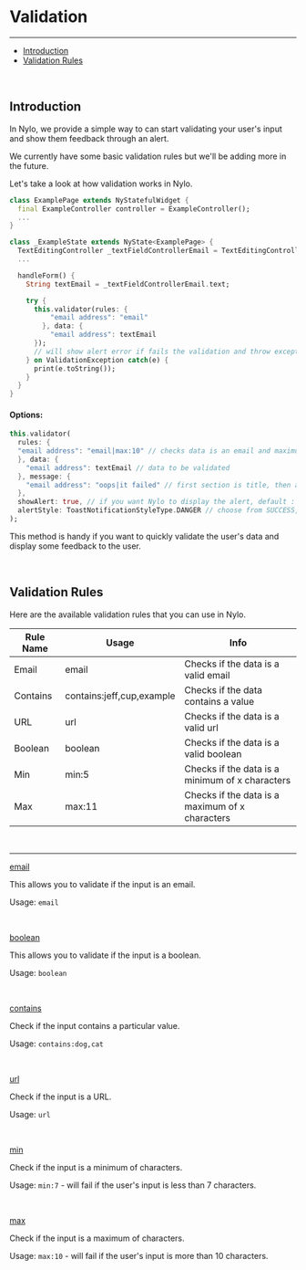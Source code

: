 # Validation

---

<a name="section-1"></a>
- [Introduction](#introduction "Introduction to validation")
- [Validation Rules](#validation-rules "Validation Rules")


<a name="introduction"></a>
<br>

## Introduction

In Nylo, we provide a simple way to can start validating your user's input and show them feedback through an alert.

We currently have some basic validation rules but we'll be adding more in the future.

Let's take a look at how validation works in Nylo.

``` dart 
class ExamplePage extends NyStatefulWidget {
  final ExampleController controller = ExampleController();
  ...
}

class _ExampleState extends NyState<ExamplePage> {
  TextEditingController _textFieldControllerEmail = TextEditingController();
  ...

  handleForm() {
    String textEmail = _textFieldControllerEmail.text;

    try {
      this.validator(rules: {
          "email address": "email"
        }, data: {
          "email address": textEmail
      });
      // will show alert error if fails the validation and throw exception
    } on ValidationException catch(e) {
      print(e.toString());
    }
  }
}
```

#### Options:
``` dart 
this.validator(
  rules: {
  "email address": "email|max:10" // checks data is an email and maximum of 10 characters
  }, data: {
    "email address": textEmail // data to be validated
  }, message: {
    "email address": "oops|it failed" // first section is title, then add a " | " and then provide the the description
  },
  showAlert: true, // if you want Nylo to display the alert, default : true
  alertStyle: ToastNotificationStyleType.DANGER // choose from SUCCESS, INFO, WARNING and DANGER
);
```

This method is handy if you want to quickly validate the user's data and display some feedback to the user.

<a name="validation-rules"></a>
<br>

## Validation Rules

Here are the available validation rules that you can use in Nylo.

| Rule Name   | Usage | Info |
|---|---|---|
| Email | email  | Checks if the data is a valid email |
| Contains   | contains:jeff,cup,example  | Checks if the data contains a value |
| URL  | url  | Checks if the data is a valid url |
| Boolean  | boolean  | Checks if the data is a valid boolean |
| Min  | min:5  | Checks if the data is a minimum of x characters |
| Max  | max:11  | Checks if the data is a maximum of x characters |

<br>

---

<a href="#validation-rule-email">email</a> 
<br>

This allows you to validate if the input is an email.

Usage: `email`

<br>

<a href="#validation-rule-boolean">boolean</a>
<br>

This allows you to validate if the input is a boolean.

Usage: `boolean`

<br>

<a href="#validation-rule-contains">contains</a>
<br>

Check if the input contains a particular value.

Usage: `contains:dog,cat`

<br>

<a href="#validation-rule-url">url</a>
<br>

Check if the input is a URL.

Usage: `url`

<br>

<a href="#validation-rule-min">min</a>
<br>

Check if the input is a minimum of characters.

Usage: `min:7` - will fail if the user's input is less than 7 characters.

<br>

<a href="#validation-rule-max">max</a>

Check if the input is a maximum of characters.

Usage: `max:10` - will fail if the user's input is more than 10 characters.